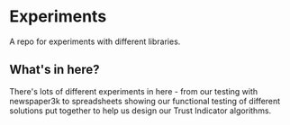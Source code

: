# Experiments
A repo for experiments with different libraries.

## What's in here?
There's lots of different experiments in here - from our testing with newspaper3k to spreadsheets showing our functional testing of different solutions put together to help us design our Trust Indicator algorithms.
